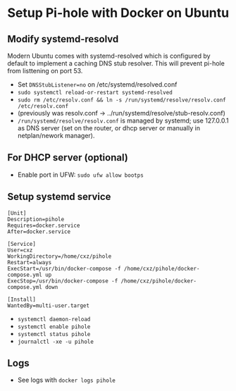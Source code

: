 # Setup Pi-hole with Docker on Ubuntu

## Modify systemd-resolvd
Modern Ubuntu comes with systemd-resolved which is configured by default to implement a caching DNS stub resolver. This will prevent pi-hole from listtening on port 53.

- Set `DNSStubListener=no` on /etc/systemd/resolved.conf
- `sudo systemctl reload-or-restart systemd-resolved`
- `sudo rm /etc/resolv.conf && ln -s /run/systemd/resolve/resolv.conf /etc/resolv.conf`
- (previously was resolv.conf -> ../run/systemd/resolve/stub-resolv.conf)
- `/run/systemd/resolve/resolv.conf`  is managed by systemd; use 127.0.0.1 as DNS server (set on the router, or dhcp server or manually in netplan/nework manager).

## For DHCP server (optional)
- Enable port in UFW: `sudo ufw allow bootps`
  
## Setup systemd service
```/etc/systemd/system/pihole.service
[Unit]
Description=pihole
Requires=docker.service
After=docker.service

[Service]
User=cxz
WorkingDirectory=/home/cxz/pihole
Restart=always
ExecStart=/usr/bin/docker-compose -f /home/cxz/pihole/docker-compose.yml up
ExecStop=/usr/bin/docker-compose -f /home/cxz/pihole/docker-compose.yml down

[Install]
WantedBy=multi-user.target                          
```

- `systemctl daemon-reload`
- `systemctl enable pihole`
- `systemctl status pihole`
- `journalctl -xe -u pihole`
  
## Logs
- See logs with `docker logs pihole`

